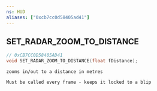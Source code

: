 ```yaml
---
ns: HUD
aliases: ["0xcb7cc0d58405ad41"]
---
```

## SET_RADAR_ZOOM_TO_DISTANCE

```c
// 0xCB7CC0D58405AD41
void SET_RADAR_ZOOM_TO_DISTANCE(float fDistance);
```

```
zooms in/out to a distance in metres

Must be called every frame - keeps it locked to a blip
```

